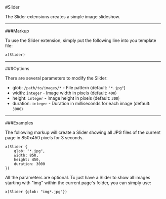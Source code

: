 #Slider

The Slider extensions creates a simple image slideshow.

---

###Markup

To use the Slider extension, simply put the following line into you template file:

	x(Slider) 
			
---

###Options			

There are several parameters to modify the Slider:

- glob: `/path/to/images/*` - File pattern (default: `"*.jpg"`)
- width: `integer` - Image width in pixels (default: `400`)
- height: `integer` - Image height in pixels (default: `300`)
- duration: `integer` - Duration in milliseconds for each image (default: `3000`)

---

###Examples

The following markup will create a Slider showing all JPG files of the current page in 850x450 pixels for 3 seconds.

	x(Slider {
		glob: "*.jpg", 
		width: 850, 
		height: 450, 
		duration: 3000
	})

	
All the parameters are optional. To just have a Slider to show all images starting with "img" within the current page's folder, you can simply use:

	x(Slider {glob: "img*.jpg"})

